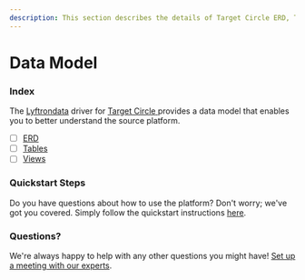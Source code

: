 ```yaml
---
description: This section describes the details of Target Circle ERD, Tables, and Views.
---
```


# Data Model

### Index

The  [Lyftrondata](https://www.lyftrondata.com/) driver for [Target Circle](https://www.lyftrondata.com/integration/target-circle/)[ ](https://www.lyftrondata.com/integration/target-circle/)provides a data model that enables you to better understand the source platform.

* [ ] [ERD](../../../marketing-analytics/target-circle/data-model/erd.md)
* [ ] [Tables](../../../marketing-analytics/target-circle/data-model/tables.md)
* [ ] [Views](../../../marketing-analytics/target-circle/data-model/views.md)

### Quickstart Steps

Do you have questions about how to use the platform? Don't worry; we've got you covered. Simply follow the quickstart instructions [here](../../../../quickstart-steps.md).

### Questions? <a href="#questions" id="questions"></a>

We're always happy to help with any other questions you might have! [Set up a meeting with our experts](https://www.lyftrondata.com/book-a-meeting/).

